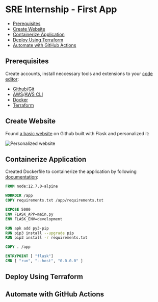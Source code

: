# SRE Internship - First App
  - [Prerequisites](#prerequisites)
  - [Create Website](#create-website)
  - [Containerize Application](#containerize-application)
  - [Deploy Using Terraform](#deploy-using-terraform)
  - [Automate with GitHub Actions](#automate-with-github-actions)

## Prerequisites

Create accounts, install neccessary tools and extensions to your [code editor](https://www.hostinger.com/tutorials/best-code-editors):
- [Github](https://github.com/pricing)/[Git](https://formulae.brew.sh/formula/git)
- [AWS](https://aws.amazon.com/free)/[AWS CLI](https://formulae.brew.sh/formula/awscli)
- [Docker](https://www.docker.com)
- [Terraform](https://www.terraform.io)

## Create Website

Found [a basic website](https://github.com/gurkirat63/Flask-PersonalSite) on Github built with Flask and personalized it:

![Personalized website](website.png)

## Containerize Application

Created Dockerfile to containerize the application by following [documentation](https://www.freecodecamp.org/news/how-to-dockerize-a-flask-app/):

```dockerfile
FROM node:12.7.0-alpine

WORKDIR /app
COPY requirements.txt /app/requirements.txt

EXPOSE 5000
ENV FLASK_APP=main.py
ENV FLASK_ENV=development

RUN apk add py3-pip
RUN pip3 install --upgrade pip
RUN pip3 install -r requirements.txt

COPY . /app

ENTRYPOINT [ "flask"]
CMD [ "run", "--host", "0.0.0.0" ]
```

## Deploy Using Terraform

## Automate with GitHub Actions